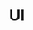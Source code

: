 ---
title: UI
description: QoL Macros for a cleaner UI
parent: Quality of Life
permalink: /Macros/QoL/UI
---